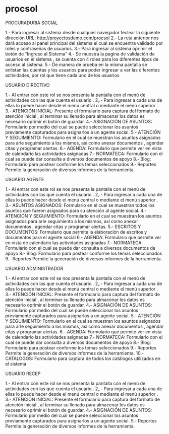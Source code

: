 # procsol

PROCURADURIA SOCIAL

1.- Para ingresar al sistema desde cualquier navegador teclear la siguiente dirección URL:  http://proyectosdemo.com/procsol
2.- La ruta anterior nos dará acceso al panel principal del sistema el cual se encuentra validado por roles y contraseñas de usuarios.
3.- Para ingresar al sistema oprimir el botón de “Ingreso al Sistema”
4.- Se muestra la pagina de validación de usuarios en el sistema , se cuenta con 4 roles para los diferentes tipos de acceso al sistema.
5.- De manera de prueba en la misma pantalla se enlistan las cuentas y los usuarios para poder ingresar a ver las diferentes actividades, por rol que tiene cada uno de los usuarios.

USUARIO DIRECTIVO

1.- Al entrar con este rol se nos presenta la pantalla con el menú de actividades con las que cuenta el usuario .
2,.- Para ingresar a cada una de ellas lo puede hacer desde el menú central o mediante el menú superior .
3.- ATENCIÓN INICIAL:
Presente el formulario para captura del formato de atención inicial , al terminar su llenado para almacenar los datos es necesario oprimir el botón de guardar.
4.- ASIGNACIÓN DE ASUNTOS:
Formulario por medio del cual se puede seleccionar los asuntos previamente capturados para asignarlos a un agente social.
5.- ATENCIÓN Y SEGUIMIENTO:
Formulario en el cual se muestran los asuntos asignados para arle seguimiento a los mismos, así como anexar documentos , agendar citas y programar alertas.
6.- AGENDA:
Formulario que permite ver en vista de calendario las actividades asignadas
7.- NORMATECA:
Formulario con el cual se puede dar consulta a diversos documentos de apoyo 
8.- Blog:
Formulario para postear conforme los temas seleccionados
9.- Reportes
Permite la generación de diversos informes de la herramienta.


USUARIO AGENTE

1.- Al entrar con este rol se nos presenta la pantalla con el menú de actividades con las que cuenta el usuario .
2,.- Para ingresar a cada una de ellas lo puede hacer desde el menú central o mediante el menú superior .
3.- ASUNTOS ASIGNADOS:
Formulario en el cual se muestran todos los asuntos que fueron asignados para su atención al agente social.
4.- ATENCIÓN Y SEGUIMIENTO:
Formulario en el cual se muestran los asuntos asignados para arle seguimiento a los mismos, así como anexar documentos , agendar citas y programar alertas.
5.- ESCRITOS Y DOCUMENTOS:
Formulario que permite la elaboración de escritos y documentos para el agente social
6.- AGENDA:
Formulario que permite ver en vista de calendario las actividades asignadas
7.- NORMATECA:
Formulario con el cual se puede dar consulta a diversos documentos de apoyo 
8.- Blog:
Formulario para postear conforme los temas seleccionados
9.- Reportes
Permite la generación de diversos informes de la herramienta.

USUARIO ADMINISTRADOR

1.- Al entrar con este rol se nos presenta la pantalla con el menú de actividades con las que cuenta el usuario .
2,.- Para ingresar a cada una de ellas lo puede hacer desde el menú central o mediante el menú superior .
3.- ATENCIÓN INICIAL:
Presente el formulario para captura del formato de atención inicial , al terminar su llenado para almacenar los datos es necesario oprimir el botón de guardar.
4.- ASIGNACIÓN DE ASUNTOS:
Formulario por medio del cual se puede seleccionar los asuntos previamente capturados para asignarlos a un agente social.
5.- ATENCIÓN Y SEGUIMIENTO:
Formulario en el cual se muestran los asuntos asignados para arle seguimiento a los mismos, así como anexar documentos , agendar citas y programar alertas.
6.- AGENDA:
Formulario que permite ver en vista de calendario las actividades asignadas
7.- NORMATECA:
Formulario con el cual se puede dar consulta a diversos documentos de apoyo 
8.- Blog:
Formulario para postear conforme los temas seleccionados
9.- Reportes
Permite la generación de diversos informes de la herramienta.
10.- CATALOGOS:
Formulario para captura de todos los catálogos utilizados en el sistema




USUARIO RECEP

1.- Al entrar con este rol se nos presenta la pantalla con el menú de actividades con las que cuenta el usuario .
2,.- Para ingresar a cada una de ellas lo puede hacer desde el menú central o mediante el menú superior .
3.- ATENCIÓN INICIAL:
Presente el formulario para captura del formato de atención inicial , al terminar su llenado para almacenar los datos es necesario oprimir el botón de guardar.
4.- ASIGNACIÓN DE ASUNTOS:
Formulario por medio del cual se puede seleccionar los asuntos previamente capturados para asignarlos a un agente social.
5.- Reportes
Permite la generación de diversos informes de la herramienta.
